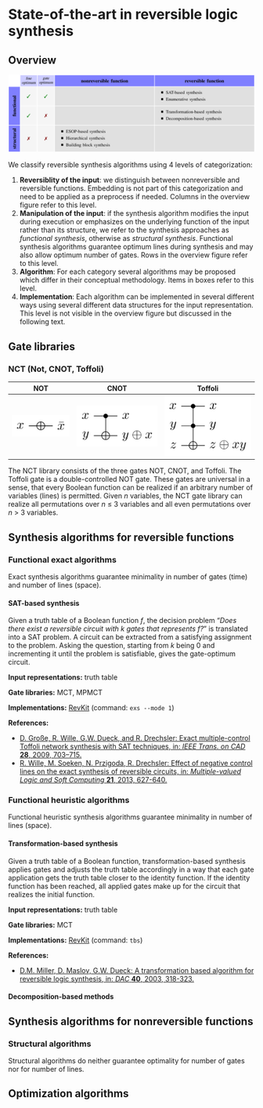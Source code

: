 # State-of-the-art in reversible logic synthesis

## Overview

![Overview](data/overview.png)

We classify reversible synthesis algorithms using 4 levels of categorization:

1. **Reversiblity of the input**: we distinguish between nonreversible and reversible functions.  Embedding is not part of this categorization and need to be applied as a preprocess if needed. Columns in the overview figure refer to this level.
2. **Manipulation of the input**: if the synthesis algorithm modifies the input during execution or emphasizes on the underlying function of the input rather than its structure, we refer to the synthesis approaches as *functional synthesis*, otherwise as *structural synthesis*.  Functional synthesis algorithms guarantee optimum lines during synthesis and may also allow optimum number of gates. Rows in the overview figure refer to this level.
3. **Algorithm**: For each category several algorithms may be proposed which differ in their conceptual methodology. Items in boxes refer to this level.
4. **Implementation**: Each algorithm can be implemented in several different ways using several different data structures for the input representation.  This level is not visible in the overview figure but discussed in the following text.

## Gate libraries

### NCT (Not, CNOT, Toffoli)

| NOT                  | CNOT                   | Toffoli                      |
| -------------------- | ---------------------- | ---------------------------- |
| ![NOT](data/not.png) | ![CNOT](data/cnot.png) | ![Toffoli](data/toffoli.png) |

The NCT library consists of the three gates NOT, CNOT, and Toffoli.  The Toffoli gate is a double-controlled NOT gate. These gates are universal in a sense, that every Boolean function can be realized if an arbitrary number of variables (lines) is permitted.  Given *n* variables, the NCT gate library can realize all permutations over *n* ≤ 3 variables and all even permutations over *n* > 3 variables.

## Synthesis algorithms for reversible functions

### Functional exact algorithms
Exact synthesis algorithms guarantee minimality in number of gates (time) and number of lines (space).

#### SAT-based synthesis
Given a truth table of a Boolean function *f*, the decision problem “*Does there exist a reversible circuit with k gates that represents f?*” is translated into a SAT problem. A circuit can be extracted from a satisfying assignment to the problem. Asking the question, starting from *k* being 0 and incrementing it until the problem is satisfiable, gives the gate-optimum circuit.

**Input representations:** truth table

**Gate libraries:** MCT, MPMCT

**Implementations:** [RevKit](https://github.com/msoeken/cirkit/blob/master/addons/cirkit-addon-reversible/src/reversible/synthesis/exact_synthesis.cpp) (command: `exs --mode 1`)

**References:**
* [D. Große, R. Wille, G.W. Dueck, and R. Drechsler: Exact multiple-control Toffoli network synthesis with SAT techniques, in: *IEEE Trans. on CAD* **28**, 2009, 703&ndash;715.](http://dx.doi.org/10.1109/TCAD.2009.2017215)  
* [R. Wille, M. Soeken, N. Przigoda, R. Drechsler: Effect of negative control lines on the exact synthesis of reversible circuits, in: *Multiple-valued Logic and Soft Computing* **21**, 2013, 627-640.](http://www.oldcitypublishing.com/MVLSC/MVLSCabstracts/MVLSC21.5-6abstracts/MVLSCv21n5-6p627-640Wille.html)

### Functional heuristic algorithms
Functional heuristic synthesis algorithms guarantee minimality in number of lines (space).

#### Transformation-based synthesis
Given a truth table of a Boolean function, transformation-based synthesis applies gates and adjusts the truth table accordingly in a way that each gate application gets the truth table closer to the identity function.  If the identity function has been reached, all applied gates make up for the circuit that realizes the initial function.

**Input representations:** truth table

**Gate libraries:** MCT

**Implementations:** [RevKit](https://github.com/msoeken/cirkit/blob/master/addons/cirkit-addon-reversible/src/reversible/synthesis/transformation_based_synthesis.cpp) (command: `tbs`)

**References:**
* [D.M. Miller, D. Maslov, G.W. Dueck: A transformation based algorithm for reversible logic synthesis, in: *DAC* **40**, 2003, 318-323.](http://dl.acm.org/citation.cfm?doid=775832.775915)

#### Decomposition-based methods

## Synthesis algorithms for nonreversible functions

### Structural algorithms
Structural algorithms do neither guarantee optimality for number of gates nor for number of lines.

## Optimization algorithms

